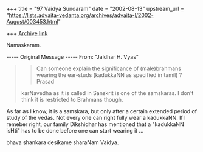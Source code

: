+++
title = "97 Vaidya Sundaram"
date = "2002-08-13"
upstream_url = "https://lists.advaita-vedanta.org/archives/advaita-l/2002-August/003453.html"

+++
[Archive link](https://lists.advaita-vedanta.org/archives/advaita-l/2002-August/003453.html)

Namaskaram.

----- Original Message -----
From: "Jaldhar H. Vyas" <jaldhar at BRAINCELLS.COM>
> > Can someone explain the significance of (male)brahmans wearing the
> > ear-studs (kadukkaNN as specified in tamil) ? Prasad
> >
>
> karNavedha as it is called in Sanskrit is one of the samskaras.  I don't
> think it is restricted to Brahmans though.
>

As far as I know, it is a samskara, but only after a certain extended period
of study of the vedas. Not every one can right fully wear a kadukkaNN. If I
remeber right, our family Dikshidhar has mentioned that a "kadukkaNN isHti"
has to be done before one can start wearing it ...

bhava shankara desikame sharaNam
Vaidya.

